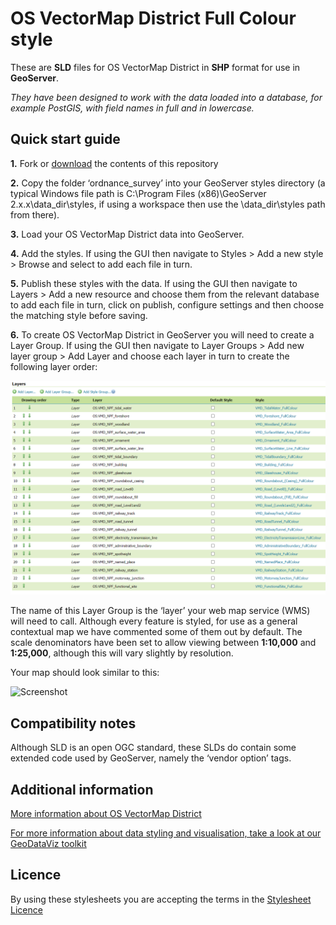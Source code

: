 # OS VectorMap District Full Colour style

These are **SLD** files for OS VectorMap District in **SHP** format for use in **GeoServer**.

*They have been designed to work with the data loaded into a database, for example PostGIS, with field names in full and in lowercase.*

## Quick start guide

**1.**  Fork or [download](https://github.com/OrdnanceSurvey/OS-VectorMap-District-stylesheets/archive/master.zip) the contents of this repository

**2.**  Copy the folder ‘ordnance_survey’ into your GeoServer styles directory (a typical Windows file path is C:\Program Files (x86)\GeoServer 2.x.x\data_dir\styles, if using a workspace then use the \data_dir\styles path from there).

**3.**  Load your OS VectorMap District data into GeoServer.

**4.**  Add the styles. If using the GUI then navigate to Styles > Add a new style > Browse and select to add each file in turn.

**5.**  Publish these styles with the data. If using the GUI then navigate to Layers > Add a new resource and choose them from the relevant database to add each file in turn, click on publish, configure settings and then choose the matching style before saving.

**6.**  To create OS VectorMap District in GeoServer you will need to create a Layer Group. If using the GUI then navigate to Layer Groups > Add new layer group > Add Layer and choose each layer in turn to create the following layer order:

  ![Screenshot](https://github.com/OrdnanceSurvey/OS-VectorMap-District-stylesheets/blob/43079f58e60a95ee68150e1e0015bc9c285c66f6/ESRI%20Shapefile%20stylesheets/GeoServer%20stylesheets%20(SLD)/Full%20Colour%20style/images/VMD_layerorder.png "Recommended layer order for OS VectorMap District")

The name of this Layer Group is the ‘layer’ your web map service (WMS) will need to call.
Although every feature is styled, for use as a general contextual map we have commented some of them out by default.
The scale denominators have been set to allow viewing between **1:10,000** and **1:25,000**, although this will vary slightly by resolution.

Your map should look similar to this: 

  ![Screenshot](https://github.com/OrdnanceSurvey/OS-VectorMap-District-stylesheets/blob/f6fe16ab4ffc8fa1fefd17db98817575b280e1bc/ESRI%20Shapefile%20stylesheets/GeoServer%20stylesheets%20(SLD)/Full%20Colour%20style/images/VMD_FC_screenshot.png "Screenshot of OS VectorMap District")

## Compatibility notes

Although SLD is an open OGC standard, these SLDs do contain some extended code used by GeoServer, namely the ‘vendor option’ tags.

## Additional information

[More information about OS VectorMap District](http://www.ordnancesurvey.co.uk/business-and-government/products/vectormap-district.html)

[For more information about data styling and visualisation, take a look at our GeoDataViz toolkit](https://github.com/OrdnanceSurvey/GeoDataViz-Toolkit)

## Licence

By using these stylesheets you are accepting the terms in the [Stylesheet Licence](http://www.ordnancesurvey.co.uk/docs/licences/stylesheet-licence-v2.pdf)
